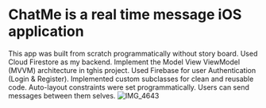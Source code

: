 # ChatMe is a real time message iOS application
This app was built from scratch programmatically without story board. 
Used Cloud Firestore as my  backend.
Implement the Model View ViewModel (MVVM) architecture in tghis project.
Used Firebase for user Authentication (Login & Register).
Implemented custom subclasses for clean and reusable code.
Auto-layout constraints were set programmatically. 
Users can send messages between them selves. 
![IMG_4643](https://user-images.githubusercontent.com/44988491/80274957-3b8fd400-86ac-11ea-9a27-22a5272aaa60.jpg)


